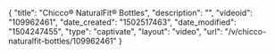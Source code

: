 {
    "title": "Chicco&reg; NaturalFit&reg; Bottles",
    "description": "",
    "videoid": "109962461",
    "date_created": "1502517463",
    "date_modified": "1504247455",
    "type": "captivate",
    "layout": "video",
    "url": "\/v\/chicco-naturalfit-bottles\/109962461"
}
